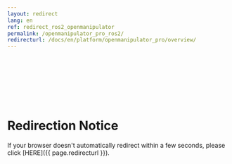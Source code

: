 ```yaml
---
layout: redirect
lang: en
ref: redirect_ros2_openmanipulator
permalink: /openmanipulator_pro_ros2/
redirecturl: /docs/en/platform/openmanipulator_pro/overview/
---
```


<br><br><br><br><br><br>
# Redirection Notice
If your browser doesn't automatically redirect within a few seconds, please click [HERE]({{ page.redirecturl }}).
